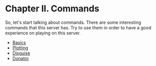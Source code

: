 <h1>Chapter II. Commands</h1>

So, let's start talking about commands. There are some interesting commands that this server has. Try to use them in order to have a good experience on playing on this server.

- [Basics](basics.md)
- [Plotting](plotting.md)
- [Disguise](disguise.md)
- [Donator](donator.md)
